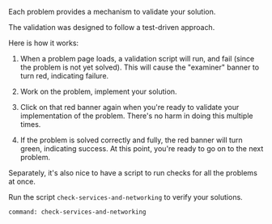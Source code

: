 
Each problem provides a mechanism to validate your solution.

The validation was designed to follow a test-driven approach.

Here is how it works:

1. When a problem page loads, a validation script will run, and fail (since the problem is not yet solved).  This will cause the "examiner" banner to turn red, indicating failure.

1. Work on the problem, implement your solution.

1. Click on that red banner again when you're ready to validate your implementation of the problem.  There's no harm in doing this multiple times.

1. If the problem is solved correctly and fully, the red banner will turn green, indicating success. At this point, you're ready to go on to the next problem.

Separately, it's also nice to have a script to run checks for all the problems at once.

Run the script `check-services-and-networking` to verify your solutions.

```terminal:execute
command: check-services-and-networking
```
